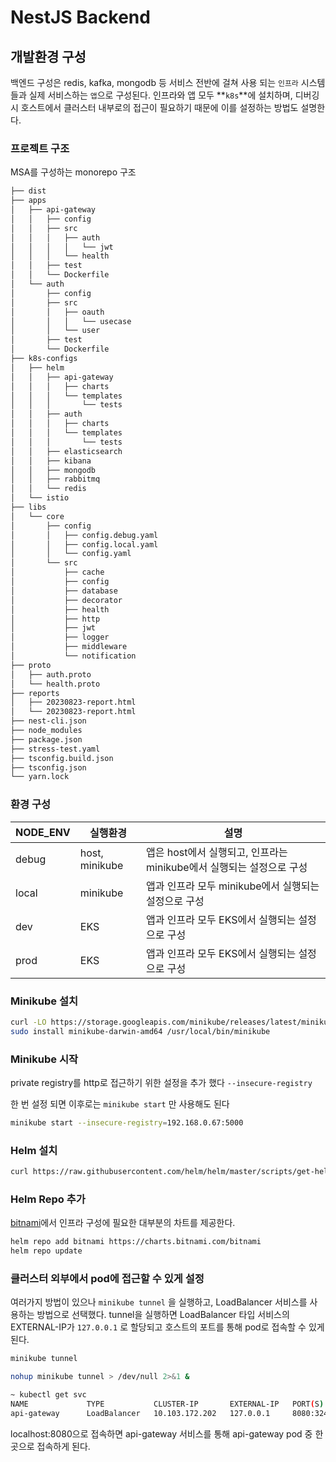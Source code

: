 # NestJS Backend

## 개발환경 구성

백엔드 구성은 redis, kafka, mongodb 등 서비스 전반에 걸쳐 사용 되는 `인프라` 시스템들과 실제 서비스하는 `앱`으로 구성된다. 인프라와 앱 모두 **`k8s`**에 설치하며, 디버깅시 호스트에서 클러스터 내부로의 접근이 필요하기 때문에 이를 설정하는 방법도 설명한다.

### 프로젝트 구조

MSA를 구성하는 monorepo 구조

```bash
├── dist
├── apps
│   ├── api-gateway
│   │   ├── config
│   │   ├── src
│   │   │   ├── auth
│   │   │   │   └── jwt
│   │   │   └── health
│   │   ├── test
│   │   └── Dockerfile
│   └── auth
│       ├── config
│       ├── src
│       │   ├── oauth
│       │   │   └── usecase
│       │   └── user
│       ├── test
│       └── Dockerfile
├── k8s-configs
│   ├── helm
│   │   ├── api-gateway
│   │   │   ├── charts
│   │   │   └── templates
│   │   │       └── tests
│   │   ├── auth
│   │   │   ├── charts
│   │   │   └── templates
│   │   │       └── tests
│   │   ├── elasticsearch
│   │   ├── kibana
│   │   ├── mongodb
│   │   ├── rabbitmq
│   │   └── redis
│   └── istio
├── libs
│   └── core
│       ├── config
│       │   ├── config.debug.yaml
│       │   ├── config.local.yaml
│       │   └── config.yaml
│       └── src
│           ├── cache
│           ├── config
│           ├── database
│           ├── decorator
│           ├── health
│           ├── http
│           ├── jwt
│           ├── logger
│           ├── middleware
│           └── notification
├── proto
│   ├── auth.proto
│   └── health.proto
├── reports
│   ├── 20230823-report.html
│   └── 20230823-report.html
├── nest-cli.json
├── node_modules
├── package.json
├── stress-test.yaml
├── tsconfig.build.json
├── tsconfig.json
└── yarn.lock
```

### 환경 구성

| NODE_ENV | 실행환경       | 설명                                                                 |
| -------- | -------------- | -------------------------------------------------------------------- |
| debug    | host, minikube | 앱은 host에서 실행되고, 인프라는 minikube에서 실행되는 설정으로 구성 |
| local    | minikube       | 앱과 인프라 모두 minikube에서 실행되는 설정으로 구성                 |
| dev      | EKS            | 앱과 인프라 모두 EKS에서 실행되는 설정으로 구성                      |
| prod     | EKS            | 앱과 인프라 모두 EKS에서 실행되는 설정으로 구성                      |

### Minikube 설치

```bash
curl -LO https://storage.googleapis.com/minikube/releases/latest/minikube-darwin-amd64
sudo install minikube-darwin-amd64 /usr/local/bin/minikube
```

### Minikube 시작

private registry를 http로 접근하기 위한 설정을 추가 했다 `--insecure-registry`

한 번 설정 되면 이후로는 `minikube start` 만 사용해도 된다

```bash
minikube start --insecure-registry=192.168.0.67:5000
```

### Helm 설치

```bash
curl https://raw.githubusercontent.com/helm/helm/master/scripts/get-helm-3 | bash
```

### Helm Repo 추가

[bitnami](https://github.com/bitnami/charts/tree/main/bitnami)에서 인프라 구성에 필요한 대부분의 차트를 제공한다.

```bash
helm repo add bitnami https://charts.bitnami.com/bitnami
helm repo update
```

### 클러스터 외부에서 pod에 접근할 수 있게 설정

여러가지 방법이 있으나 `minikube tunnel` 을 실행하고, LoadBalancer 서비스를 사용하는 방법으로 선택했다. tunnel을 실행하면 LoadBalancer 타입 서비스의 EXTERNAL-IP가 `127.0.0.1` 로 할당되고 호스트의 포트를 통해 pod로 접속할 수 있게 된다.

```bash
minikube tunnel
```

```bash
nohup minikube tunnel > /dev/null 2>&1 &
```

```bash
~ kubectl get svc
NAME             TYPE           CLUSTER-IP       EXTERNAL-IP   PORT(S)
api-gateway      LoadBalancer   10.103.172.202   127.0.0.1     8080:32497/TCP
```

localhost:8080으로 접속하면 api-gateway 서비스를 통해 api-gateway pod 중 한 곳으로 접속하게 된다.

